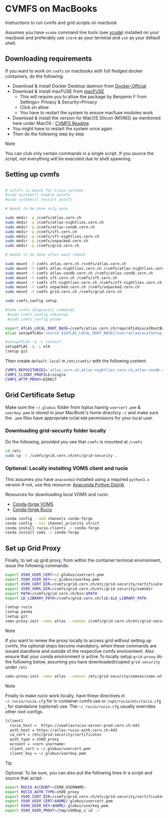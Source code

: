 # CVMFS on MacBooks

Instructions to run cvmfs and grid scripts on macbook

Assumes you have `xcode` command line tools (see [xcode](https://developer.apple.com/xcode/resources/)) installed on your macbook and preferably use `iterm` as your terminal and `zsh` as your default shell.

## Downloading requirements

If you want to work on `cvmfs` on macbooks with full fledged docker containers, do the following:
- Download & install Docker Desktop daemon from [Docker-Official](https://www.docker.com/products/docker-desktop/)
- Download & install macFUSE from [macFUSE](https://osxfuse.github.io)
   - This will require you to allow the package by Benjamin F from Settings> Privacy & Security>Privacy
   - Click on allow
   - You have to restart the system to ensure macfuse modules work
- Download & install the version for MacOS Silicon (M1/M2) as mentioned here under MacOS : [CVMFS Readme](https://cvmfs.readthedocs.io/en/stable/cpt-quickstart.html)
- You might have to restart the system once again
- Then do the following step by step

>[!NOTE]
>You can club only certain commands in a single script. If you source the script, not everything will be executed due to shell spawning.

## Setting up cvmfs

```bash

# autofs is meant for linux systems
#sudo systemctl enable autofs
#sudo systemctl restart autofs

# Needs to be done only once

sudo mkdir -p /cvmfs/atlas.cern.ch
sudo mkdir -p /cvmfs/atlas-nightlies.cern.ch
sudo mkdir -p /cvmfs/atlas-condb.cern.ch
sudo mkdir -p /cvmfs/sft.cern.ch
sudo mkdir -p /cvmfs/sft-nightlies.cern.ch
sudo mkdir -p /cvmfs/unpacked.cern.ch
sudo mkdir -p /cvmfs/grid.cern.ch

# Needs to be done after each reboot

sudo mount -t cvmfs atlas.cern.ch /cvmfs/atlas.cern.ch
sudo mount -t cvmfs atlas-nightlies.cern.ch /cvmfs/atlas-nightlies.cern.ch
sudo mount -t cvmfs atlas-condb.cern.ch /cvmfs/atlas-condb.cern.ch
sudo mount -t cvmfs sft.cern.ch /cvmfs/sft.cern.ch
sudo mount -t cvmfs sft-nightlies.cern.ch /cvmfs/sft-nightlies.cern.ch
sudo mount -t cvmfs unpacked.cern.ch /cvmfs/unpacked.cern.ch
sudo mount -t cvmfs grid.cern.ch /cvmfs/grid.cern.ch

sudo cvmfs_config setup

#Some cvmfs diagnostic commands
 #sudo cvmfs_config chksetup
 #sudo cvmfs_config probe

export ATLAS_LOCAL_ROOT_BASE=/cvmfs/atlas.cern.ch/repo/ATLASLocalRootBase
alias setupATLAS='source ${ATLAS_LOCAL_ROOT_BASE}/user/atlasLocalSetup.sh'

#setupATLAS -q -c centos7
setupATLAS -q -c el9
lsetup git
```
Then create `default.local` in `/etc/cvmfs/` with the following content:

```bash
CVMFS_REPOSITORIES='atlas.cern.ch,atlas-nightlies.cern.ch,atlas-condb.cern.ch,grid.cern.ch,sft.cern.ch,sft-nightlies.cern.ch,unpacked.cern.ch '
CVMFS_CLIENT_PROFILE=single
CVMFS_HTTP_PROXY=DIRECT
```
## Grid Certificate Setup

Make sure the `~/.globus` folder from lxplus having `usercert.pem` & `userkey.pem` is stored in your MacBook's home directory `~/` and make sure the `.pem` files have appropriate octal `600` permissions for your local user.

### Downloading grid-security folder locally

Do the following, provided you see that `cvmfs` is mounted at `/cvmfs`

```bash
cd /etc
sudo cp -r /cvmfs/grid.cern.ch/etc/grid-security .
```
### Optional: Locally installing VOMS client and rucio

This assumes you have `anaconda3` installed using a required `python3.x` version
If not, use this resource: [Anaconda Python Distrib](https://anaconda.org)

Resources for downloading local VOMS and rucio: 
- [Conda-forge VOMS](https://anaconda.org/conda-forge/voms)
- [Conda-forge Rucio](https://github.com/conda-forge/rucio-clients-feedstock)

```bash
conda config --add channels conda-forge
conda config --set channel_priority strict
conda install rucio-clients -c conda-forge
conda install voms -c conda-forge
```

## Set up Grid Proxy

Finally, to set up grid proxy, from within the container terminal environment, issue the following commands:

```bash
export X509_USER_CERT=~/.globus/usercert.pem
export X509_USER_KEY=~/.globus/userkey.pem
export X509_CERT_DIR=/cvmfs/grid.cern.ch/etc/grid-security/certificates
export X509_VOMS_DIR=/cvmfs/grid.cern.ch/etc/grid-security/vomsdir
export PATH=/cvmfs/grid.cern.ch/bin:$PATH
export LD_LIBRARY_PATH=/cvmfs/grid.cern.ch/lib:$LD_LIBRARY_PATH

lsetup rucio
lsetup panda
lsetup git
voms-proxy-init -voms atlas --vomses /cvmfs/grid.cern.ch/etc/grid-security/vomses/voms-atlas-auth.app.cern.ch.vomses
```
>[!NOTE]
>If you want to renew the proxy locally to access grid without setting up cvmfs, the optional steps become mandatory, when these commands are issued standlone and outside of the respective cvmfs environment.
>Also ensure that your conda environment is active
> To locally setup `grid-proxy` do the following below, assuming you have downloaded/copied `grid-security` under `/etc`
>```bash
>voms-proxy-init -voms atlas --vomses /etc/grid-security/vomses/voms-atlas-auth.app.cern.ch.vomses
>```

>[!NOTE]
>Finally to make rucio work locally, have these directives in `~/.rucio/rucio.cfg` for in container cvmfs use or `/opt/rucio/etc/rucio.cfg` , for standalone (optional) use. The `~/.rucio/rucio.cfg` usually overrides other root configs.

```bash
[client]
  rucio_host =  https://voatlasrucio-server-prod.cern.ch:443
  auth_host = https://atlas-rucio-auth.cern.ch:443
  ca_cert = /etc/grid-security/certificates
  auth_type = x509_proxy
  account = <cern username>
  client_cert = ~/.globus/usercert.pem
  client_key = ~/.globus/userkey.pem
```
>[!TIP]
>Optional: To be sure, you can also put the following lines in a script and source that script.
>```bash
>export RUCIO_ACCOUNT=<CERN_USERNAME>
>export RUCIO_AUTH_TYPE=x509_proxy
>export X509_CERT_DIR=/cvmfs/grid.cern.ch/etc/grid-security/certificates
>export X509_USER_CERT=$HOME/.globus/usercert.pem
>export X509_USER_KEY=$HOME/.globus/userkey.pem
>export X509_USER_PROXY=/tmp/x509up_u`id -u`
>```
